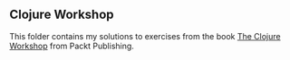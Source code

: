 Clojure Workshop
--

This folder contains my solutions to exercises from the book [The Clojure
Workshop](https://www.packtpub.com/product/the-clojure-workshop/9781838825485)
from Packt Publishing.
